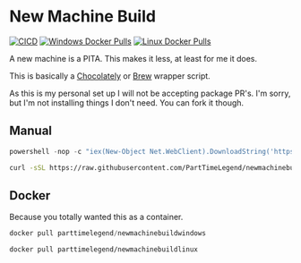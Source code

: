 # New Machine Build

[![CICD](https://github.com/PartTimeLegend/newmachinebuild/actions/workflows/cicd.yml/badge.svg)](https://github.com/PartTimeLegend/newmachinebuild/actions/workflows/cicd.yml) [![Windows Docker Pulls](https://img.shields.io/docker/pulls/parttimelegend/newmachinebuildwindows)](https://hub.docker.com/r/parttimelegend/newmachinebuildwindows) [![Linux Docker Pulls](https://img.shields.io/docker/pulls/parttimelegend/newmachinebuildlinux)](https://hub.docker.com/r/parttimelegend/newmachinebuildlinux)

A new machine is a PITA. This makes it less, at least for me it does.

This is basically a [Chocolately](https://chocolatey.org) or [Brew](https://brew.sh/) wrapper script.

As this is my personal set up I will not be accepting package PR's. I'm sorry, but I'm not installing things I don't need. You can fork it though.

## Manual
```powershell
powershell -nop -c "iex(New-Object Net.WebClient).DownloadString('https://raw.githubusercontent.com/PartTimeLegend/newmachinebuild/master/NewMachineSetup.ps1')"
```

```bash
curl -sSL https://raw.githubusercontent.com/PartTimeLegend/newmachinebuild/master/NewMachineSetup.sh| bash
```

## Docker
Because you totally wanted this as a container.
```powershell
docker pull parttimelegend/newmachinebuildwindows
```

```bash
docker pull parttimelegend/newmachinebuildlinux
```
